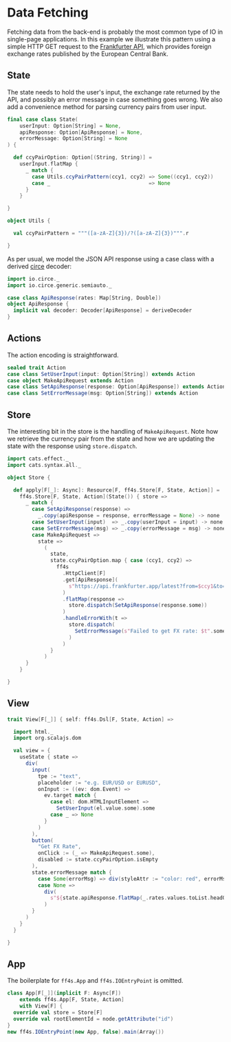 # Data Fetching

Fetching data from the back-end is probably the most common type of IO
in single-page applications. In this example we illustrate this pattern
using a simple HTTP GET request to the [Frankfurter API](https://frankfurter.app),
which provides foreign exchange rates published by the European Central Bank.

## State

The state needs to hold the user's input, the exchange rate returned by the API,
and possibly an error message in case something goes wrong.
We also add a convenience method for parsing currency pairs from user input.

```scala mdoc:js:shared
final case class State(
    userInput: Option[String] = None,
    apiResponse: Option[ApiResponse] = None,
    errorMessage: Option[String] = None
) {

  def ccyPairOption: Option[(String, String)] =
    userInput.flatMap {
      _ match {
        case Utils.ccyPairPattern(ccy1, ccy2) => Some((ccy1, ccy2))
        case _                                => None
      }
    }

}

object Utils {

  val ccyPairPattern = """([a-zA-Z]{3})/?([a-zA-Z]{3})""".r

}
```

As per usual, we model the JSON API response using a case class with a
derived [circe](https://circe.github.io/circe/) decoder:

```scala mdoc:js:shared
import io.circe._
import io.circe.generic.semiauto._

case class ApiResponse(rates: Map[String, Double])
object ApiResponse {
  implicit val decoder: Decoder[ApiResponse] = deriveDecoder
}
```

## Actions

The action encoding is straightforward.

```scala mdoc:js:shared
sealed trait Action
case class SetUserInput(input: Option[String]) extends Action
case object MakeApiRequest extends Action
case class SetApiResponse(response: Option[ApiResponse]) extends Action
case class SetErrorMessage(msg: Option[String]) extends Action
```

## Store

The interesting bit in the store is the handling of `MakeApiRequest`.
Note how we retrieve the currency pair from the state and how we
are updating the state with the response using `store.dispatch`.

```scala mdoc:js:shared
import cats.effect._
import cats.syntax.all._

object Store {

  def apply[F[_]: Async]: Resource[F, ff4s.Store[F, State, Action]] =
    ff4s.Store[F, State, Action](State()) { store =>
      _ match {
        case SetApiResponse(response) =>
          _.copy(apiResponse = response, errorMessage = None) -> none
        case SetUserInput(input)  => _.copy(userInput = input) -> none
        case SetErrorMessage(msg) => _.copy(errorMessage = msg) -> none
        case MakeApiRequest =>
          state =>
            (
              state,
              state.ccyPairOption.map { case (ccy1, ccy2) =>
                ff4s
                  .HttpClient[F]
                  .get[ApiResponse](
                    s"https://api.frankfurter.app/latest?from=$ccy1&to=$ccy2"
                  )
                  .flatMap(response =>
                    store.dispatch(SetApiResponse(response.some))
                  )
                  .handleErrorWith(t =>
                    store.dispatch(
                      SetErrorMessage(s"Failed to get FX rate: $t".some)
                    )
                  )
              }
            )
      }
    }

}
```

## View

```scala mdoc:js:shared
trait View[F[_]] { self: ff4s.Dsl[F, State, Action] =>

  import html._
  import org.scalajs.dom

  val view = {
    useState { state =>
      div(
        input(
          tpe := "text",
          placeholder := "e.g. EUR/USD or EURUSD",
          onInput := ((ev: dom.Event) =>
            ev.target match {
              case el: dom.HTMLInputElement =>
                SetUserInput(el.value.some).some
              case _ => None
            }
          )
        ),
        button(
          "Get FX Rate",
          onClick := (_ => MakeApiRequest.some),
          disabled := state.ccyPairOption.isEmpty
        ),
        state.errorMessage match {
          case Some(errorMsg) => div(styleAttr := "color: red", errorMsg)
          case None =>
            div(
              s"${state.apiResponse.flatMap(_.rates.values.toList.headOption).getOrElse("")}"
            )
        }
      )
    }
  }

}
```

## App

The boilerplate for `ff4s.App` and `ff4s.IOEntryPoint` is omitted.

```scala mdoc:js:invisible
class App[F[_]](implicit F: Async[F])
    extends ff4s.App[F, State, Action]
    with View[F] {
  override val store = Store[F]
  override val rootElementId = node.getAttribute("id")
}
new ff4s.IOEntryPoint(new App, false).main(Array())
```
